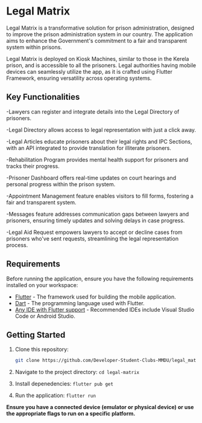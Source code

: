 # Legal Matrix

Legal Matrix is a transformative solution for prison administration, designed to improve the prison administration system in our country. The application aims to enhance the Government's commitment to a fair and transparent system within prisons.

Legal Matrix is deployed on Kiosk Machines, similar to those in the Kerela prison, and is accessible to all the prisoners. Legal authorities having mobile devices can seamlessly utilize the app, as it is crafted using Flutter Framework, ensuring versatility across operating systems.

## Key Functionalities

-Lawyers can register and integrate details into the Legal Directory of prisoners.

-Legal Directory allows access to legal representation with just a click away.

-Legal Articles educate prisoners about their legal rights and IPC Sections, with an API integrated to provide translation for illiterate prisoners.

-Rehabilitation Program provides mental health support for prisoners and tracks their progress.

-Prisoner Dashboard offers real-time updates on court hearings and personal progress within the prison system.

-Appointment Management feature enables visitors to fill forms, fostering a fair and transparent system.

-Messages feature addresses communication gaps between lawyers and prisoners, ensuring timely updates and solving delays in case progress.

-Legal Aid Request empowers lawyers to accept or decline cases from prisoners who've sent requests, streamlining the legal representation process.

## Requirements

Before running the application, ensure you have the following requirements installed on your workspace:

- [Flutter](https://flutter.dev/docs/get-started/install) - The framework used for building the mobile application.
- [Dart](https://dart.dev/get-dart) - The programming language used with Flutter.
- [Any IDE with Flutter support](https://flutter.dev/docs/get-started/editor) - Recommended IDEs include Visual Studio Code or Android Studio.

## Getting Started

1. Clone this repository:

   ```bash
   git clone https://github.com/Developer-Student-Clubs-MMDU/legal_matrix

   ```

2. Navigate to the project directory:
   `cd legal-matrix`

3. Install depenedencies:
   `flutter pub get`

4. Run the application:
   `flutter run`

**Ensure you have a connected device (emulator or physical device) or use the appropriate flags to run on a specific platform.**
